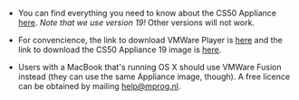 * You can find everything you need to know about the CS50 Appliance [here](https://manual.cs50.net/appliance/19/#how_to_install_appliance). *Note that we use version 19!* Other versions will not work.

* For convencience, the link to download VMWare Player is [here](https://my.vmware.com/web/vmware/free#desktop_end_user_computing/vmware_player/6_0) and the link to download the CS50 Appliance 19 image is [here](http://mirror.cs50.net/appliance50/19/i386/appliance50-19-0-vmware.ova).

* Users with a MacBook that's running OS X should use VMWare Fusion instead (they can use the same Appliance image, though). A free licence can be obtained by mailing help@mprog.nl.